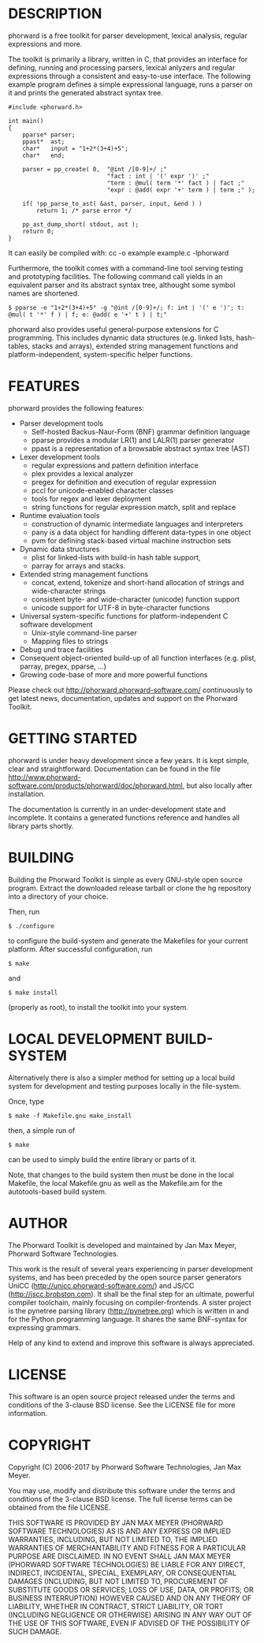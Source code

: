 
DESCRIPTION
===========

phorward is a free toolkit for parser development, lexical analysis, regular expressions and more.

The toolkit is primarily a library, written in C, that provides an interface for defining, running and processing parsers, lexical anlyzers and regular expressions through a consistent and easy-to-use interface. The following example program defines a simple expressional language, runs a parser on it and prints the generated abstract syntax tree.

    #include <phorward.h>
    
    int main()
    {
        pparse* parser;
        ppast*  ast;
        char*   input = "1+2*(3+4)+5";
        char*   end;
    
        parser = pp_create( 0,  "@int /[0-9]+/ ;"
                                "fact : int | '(' expr ')' ;"
                                "term : @mul( term '*' fact ) | fact ;"
                                "expr : @add( expr '+' term ) | term ;" );
    
        if( !pp_parse_to_ast( &ast, parser, input, &end ) )
            return 1; /* parse error */
    
        pp_ast_dump_short( stdout, ast );
        return 0;
    }

It can easily be compiled with: cc -o example example.c -lphorward

Furthermore, the toolkit comes with a command-line tool serving testing and prototyping facilities. The following command call yields in an equivalent parser and its abstract syntax tree, althought some symbol names are shortened.

    $ pparse -e "1+2*(3+4)+5" -g "@int /[0-9]+/; f: int | '(' e ')'; t: @mul( t '*' f ) | f; e: @add( e '+' t ) | t;"

phorward also provides useful general-purpose extensions for C programming. This includes dynamic data structures (e.g. linked lists, hash-tables, stacks and arrays), extended string management functions and platform-independent, system-specific helper functions.


FEATURES
========

phorward provides the following features:

- Parser development tools
    - Self-hosted Backus-Naur-Form (BNF) grammar definition language
    - pparse provides a modular LR(1) and LALR(1) parser generator
    - ppast is a representation of a browsable abstract syntax tree (AST)
- Lexer development tools
    - regular expressions and pattern definition interface
    - plex provides a lexical analyzer
    - pregex for definition and execution of regular expression
    - pccl for unicode-enabled character classes
    - tools for regex and lexer deployment
    - string functions for regular expression match, split and replace
- Runtime evaluation tools
    - construction of dynamic intermediate languages and interpreters
    - pany is a data object for handling different data-types in one object
    - pvm for defining stack-based virtual machine instruction sets
- Dynamic data structures
    - plist for linked-lists with build-in hash table support,
    - parray for arrays and stacks.
- Extended string management functions
    - concat, extend, tokenize and short-hand allocation of strings and wide-character strings
    - consistent byte- and wide-character (unicode) function support
    - unicode support for UTF-8 in byte-character functions
- Universal system-specific functions for platform-independent C software development
    - Unix-style command-line parser
    - Mapping files to strings
- Debug und trace facilities
- Consequent object-oriented build-up of all function interfaces (e.g. plist, parray, pregex, pparse, ...)
- Growing code-base of more and more powerful functions

Please check out http://phorward.phorward-software.com/ continuously to get latest news, documentation, updates and support on the Phorward Toolkit.


GETTING STARTED
===============

phorward is under heavy development since a few years. It is kept simple, clear and straightforward.
Documentation can be found in the file http://www.phorward-software.com/products/phorward/doc/phorward.html, but also locally after installation.

The documentation is currently in an under-development state and incomplete. It contains a generated functions reference and handles all library parts shortly.


BUILDING
========

Building the Phorward Toolkit is simple as every GNU-style open source program. Extract the downloaded release tarball or clone the hg repository into a directory of your choice.

Then, run

    $ ./configure

to configure the build-system and generate the Makefiles for your current platform. After successful configuration, run

    $ make

and

    $ make install

(properly as root), to install the toolkit into your system.


LOCAL DEVELOPMENT BUILD-SYSTEM
==============================

Alternatively there is also a simpler method for setting up a local build system for development and testing purposes locally in the file-system.

Once, type

    $ make -f Makefile.gnu make_install

then, a simple run of

    $ make

can be used to simply build the entire library or parts of it.

Note, that changes to the build system then must be done in the local Makefile, the local Makefile.gnu as well as the Makefile.am for the autotools-based build system.


AUTHOR
======

The Phorward Toolkit is developed and maintained by Jan Max Meyer, Phorward Software Technologies.

This work is the result of several years experiencing in parser development systems, and has been preceded by the open source parser generators UniCC (http://unicc.phorward-software.com/) and JS/CC (http://jscc.brobston.com). It shall be the final step for an ultimate, powerful compiler toolchain, mainly focusing on compiler-frontends. A sister project is the pynetree parsing library (http://pynetree.org) which is written in and for the Python programming language. It shares the same BNF-syntax for expressing grammars.

Help of any kind to extend and improve this software is always appreciated.


LICENSE
=======

This software is an open source project released under the terms and conditions of the 3-clause BSD license. See the LICENSE file for more information.


COPYRIGHT
=========

Copyright (C) 2006-2017 by Phorward Software Technologies, Jan Max Meyer.

You may use, modify and distribute this software under the terms and conditions of the 3-clause BSD license. The full license terms can be obtained from the file LICENSE.

THIS SOFTWARE IS PROVIDED BY JAN MAX MEYER (PHORWARD SOFTWARE TECHNOLOGIES) AS IS AND ANY EXPRESS OR IMPLIED WARRANTIES, INCLUDING, BUT NOT LIMITED TO, THE IMPLIED WARRANTIES OF MERCHANTABILITY AND FITNESS FOR A PARTICULAR PURPOSE ARE DISCLAIMED. IN NO EVENT SHALL JAN MAX MEYER (PHORWARD SOFTWARE TECHNOLOGIES) BE LIABLE FOR ANY DIRECT, INDIRECT, INCIDENTAL, SPECIAL, EXEMPLARY, OR CONSEQUENTIAL DAMAGES (INCLUDING, BUT NOT LIMITED TO, PROCUREMENT OF SUBSTITUTE GOODS OR SERVICES; LOSS OF USE, DATA, OR PROFITS; OR BUSINESS INTERRUPTION) HOWEVER CAUSED AND ON ANY THEORY OF LIABILITY, WHETHER IN CONTRACT, STRICT LIABILITY, OR TORT (INCLUDING NEGLIGENCE OR OTHERWISE) ARISING IN ANY WAY OUT OF THE USE OF THIS SOFTWARE, EVEN IF ADVISED OF THE POSSIBILITY OF SUCH DAMAGE.

